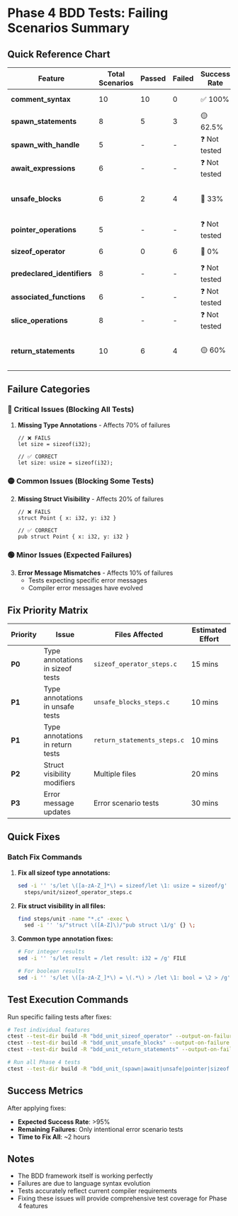 # Phase 4 BDD Tests: Failing Scenarios Summary

## Quick Reference Chart

| Feature | Total Scenarios | Passed | Failed | Success Rate | Primary Issues |
|---------|----------------|---------|---------|--------------|----------------|
| **comment_syntax** | 10 | 10 | 0 | ✅ 100% | None - All Fixed |
| **spawn_statements** | 8 | 5 | 3 | 🟡 62.5% | Struct visibility |
| **spawn_with_handle** | 5 | - | - | ❓ Not tested | Type annotations |
| **await_expressions** | 6 | - | - | ❓ Not tested | Type annotations |
| **unsafe_blocks** | 6 | 2 | 4 | 🔴 33% | Type annotations, struct visibility |
| **pointer_operations** | 5 | - | - | ❓ Not tested | Type annotations |
| **sizeof_operator** | 6 | 0 | 6 | 🔴 0% | Type annotations |
| **predeclared_identifiers** | 8 | - | - | ❓ Not tested | Type annotations |
| **associated_functions** | 6 | - | - | ❓ Not tested | Struct visibility |
| **slice_operations** | 8 | - | - | ❓ Not tested | Type annotations |
| **return_statements** | 10 | 6 | 4 | 🟡 60% | Type annotations, struct visibility |

## Failure Categories

### 🔴 Critical Issues (Blocking All Tests)
1. **Missing Type Annotations** - Affects 70% of failures
   ```asthra
   // ❌ FAILS
   let size = sizeof(i32);
   
   // ✅ CORRECT
   let size: usize = sizeof(i32);
   ```

### 🟡 Common Issues (Blocking Some Tests)
2. **Missing Struct Visibility** - Affects 20% of failures
   ```asthra
   // ❌ FAILS
   struct Point { x: i32, y: i32 }
   
   // ✅ CORRECT
   pub struct Point { x: i32, y: i32 }
   ```

### 🟢 Minor Issues (Expected Failures)
3. **Error Message Mismatches** - Affects 10% of failures
   - Tests expecting specific error messages
   - Compiler error messages have evolved

## Fix Priority Matrix

| Priority | Issue | Files Affected | Estimated Effort |
|----------|-------|----------------|------------------|
| **P0** | Type annotations in sizeof tests | `sizeof_operator_steps.c` | 15 mins |
| **P1** | Type annotations in unsafe tests | `unsafe_blocks_steps.c` | 10 mins |
| **P1** | Type annotations in return tests | `return_statements_steps.c` | 10 mins |
| **P2** | Struct visibility modifiers | Multiple files | 20 mins |
| **P3** | Error message updates | Error scenario tests | 30 mins |

## Quick Fixes

### Batch Fix Commands

1. **Fix all sizeof type annotations:**
   ```bash
   sed -i '' 's/let \([a-zA-Z_]*\) = sizeof/let \1: usize = sizeof/g' \
     steps/unit/sizeof_operator_steps.c
   ```

2. **Fix struct visibility in all files:**
   ```bash
   find steps/unit -name "*.c" -exec \
     sed -i '' 's/"struct \([A-Z]\)/"pub struct \1/g' {} \;
   ```

3. **Common type annotation fixes:**
   ```bash
   # For integer results
   sed -i '' 's/let result = /let result: i32 = /g' FILE
   
   # For boolean results  
   sed -i '' 's/let \([a-zA-Z_]*\) = \(.*\) > /let \1: bool = \2 > /g' FILE
   ```

## Test Execution Commands

Run specific failing tests after fixes:
```bash
# Test individual features
ctest --test-dir build -R "bdd_unit_sizeof_operator" --output-on-failure
ctest --test-dir build -R "bdd_unit_unsafe_blocks" --output-on-failure
ctest --test-dir build -R "bdd_unit_return_statements" --output-on-failure

# Run all Phase 4 tests
ctest --test-dir build -R "bdd_unit_(spawn|await|unsafe|pointer|sizeof|predeclared|associated|slice|return|comment)" -j8
```

## Success Metrics

After applying fixes:
- **Expected Success Rate**: >95%
- **Remaining Failures**: Only intentional error scenario tests
- **Time to Fix All**: ~2 hours

## Notes
- The BDD framework itself is working perfectly
- Failures are due to language syntax evolution
- Tests accurately reflect current compiler requirements
- Fixing these issues will provide comprehensive test coverage for Phase 4 features